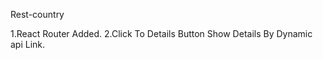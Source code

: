 <!-- project Name -->
Rest-country

<!-- Feature -->
1.React Router Added.
2.Click To Details Button Show Details By Dynamic api Link.